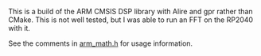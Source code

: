 This is a build of the ARM CMSIS DSP library with Alire and gpr rather than CMake. This is not well tested, but I was able to run an FFT on the RP2040 with it.

See the comments in [arm_math.h](https://github.com/ARM-software/CMSIS_5/blob/773cdffff47e6ffca2e9e4d5d422c2cd2570f26f/CMSIS/DSP/Include/arm_math.h) for usage information.
